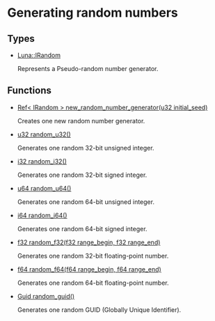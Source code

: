 # Generating random numbers
## Types
* [Luna::IRandom](struct_luna_1_1_i_random.md)

    Represents a Pseudo-random number generator. 


## Functions
* [Ref< IRandom > new_random_number_generator(u32 initial_seed)](group___runtime_random_1ga4d22ddc6d3fd89122313822def32e1ea.md)

    Creates one new random number generator. 

* [u32 random_u32()](group___runtime_random_1gac5112cfac0055797c0aa6451e887e762.md)

    Generates one random 32-bit unsigned integer. 

* [i32 random_i32()](group___runtime_random_1gae94cdb746dbc607e0a34e7c42f5692e8.md)

    Generates one random 32-bit signed integer. 

* [u64 random_u64()](group___runtime_random_1ga06fe74cda4464d7072fa5096c6d685ad.md)

    Generates one random 64-bit unsigned integer. 

* [i64 random_i64()](group___runtime_random_1ga10ff6fe6259b70d0744364684ef51c2e.md)

    Generates one random 64-bit signed integer. 

* [f32 random_f32(f32 range_begin, f32 range_end)](group___runtime_random_1gad06db24fb024458a05ca16ee8e767971.md)

    Generates one random 32-bit floating-point number. 

* [f64 random_f64(f64 range_begin, f64 range_end)](group___runtime_random_1ga4df2e3f62d9babeb14b904132093bd24.md)

    Generates one random 64-bit floating-point number. 

* [Guid random_guid()](group___runtime_random_1ga3c5cef04223e71c27d0044db451c0b48.md)

    Generates one random GUID (Globally Unique Identifier). 

